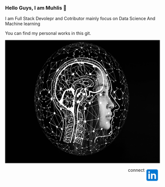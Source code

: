### Hello Guys, I am Muhlis 👋
I am Full Stack Devolepr and Cotributor mainly focus on Data Science And Machine learning

You can find my personal works in this git.

<img src="images/ai.jpg" align=center width="600" height="400" ></img>

<a href="https://www.linkedin.com/in/muhliscm/"><img src="images/icons8-linkedin-240.png" alt="LinkedIn Profile" width="50" height="50" align="right"></img></a>
<p align="right">connect</p>



<!--
**Muhliscm/Muhliscm** is a ✨ _special_ ✨ repository because its `README.md` (this file) appears on your GitHub profile.

Here are some ideas to get you started:

- 🔭 I’m currently working on ...
- 🌱 I’m currently learning ...
- 👯 I’m looking to collaborate on ...
- 🤔 I’m looking for help with ...
- 💬 Ask me about ...
- 📫 How to reach me: ...
- 😄 Pronouns: ...
- ⚡ Fun fact: ...
-->
